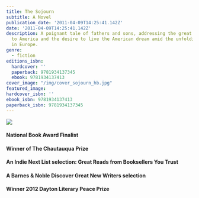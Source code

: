 ```yaml
---
title: The Sojourn
subtitle: A Novel
publication_date: '2011-04-09T14:25:41.142Z'
date: '2011-04-09T14:25:41.142Z'
description: A poignant tale of fathers and sons, addressing the great immigration
  to America and the desire to live the American dream amid the unfolding tragedy
  in Europe.
genre:
  - fiction
editions_isbn:
  hardcover: ''
  paperback: 9781934137345
  ebook: 9781934137413
cover_image: "/img/cover_sojourn_hb.jpg"
featured_image:
hardcover_isbn: ''
ebook_isbn: 9781934137413
paperback_isbn: 9781934137345
---
```

![](/img/nba_finalist.gif)

#### National Book Award Finalist

#### Winner of The Chautauqua Prize

#### An Indie Next List selection: Great Reads from Booksellers You Trust

#### A Barnes & Noble Discover Great New Writers selection

#### Winner 2012 Dayton Literary Peace Prize
